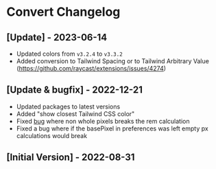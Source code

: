 # Convert Changelog

## [Update] - 2023-06-14
- Updated colors from `v3.2.4` to `v3.3.2`
- Added conversion to Tailwind Spacing or to Tailwind Arbitrary Value (https://github.com/raycast/extensions/issues/4274)

## [Update & bugfix] - 2022-12-21
- Updated packages to latest versions
- Added "show closest Tailwind CSS color"
- Fixed [bug](https://github.com/raycast/extensions/issues/3914) where non whole pixels breaks the rem calculation
- Fixed a bug where if the basePixel in preferences was left empty px calculations would break

## [Initial Version] - 2022-08-31
